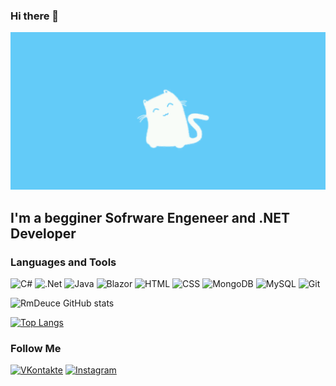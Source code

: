 ### Hi there 👋
  
![Header](https://github.com/RmDeuce/rmdeuce/blob/main/assets/header.gif)

## I'm a begginer Sofrware Engeneer and .NET Developer

### Languages and Tools
![C#](https://img.shields.io/badge/-C_%23-2A9BD7?style=for-the-badge&logo=Sharp&logoColor=000000)
![.Net](https://img.shields.io/badge/-.Net_Core-2A9BD7?style=for-the-badge&logo=.NET&logoColor=000000)
![Java](https://img.shields.io/badge/-Java-2A9BD7?style=for-the-badge&logo=Java&logoColor=000000)
![Blazor](https://img.shields.io/badge/-Blazor-2A9BD7?style=for-the-badge&logo=Blazor&logoColor=000000)
![HTML](https://img.shields.io/badge/-HTML-2A9BD7?style=for-the-badge&logo=HTML5&logoColor=000000)
![CSS](https://img.shields.io/badge/-CSS-2A9BD7?style=for-the-badge&logo=CSS&logoColor=000000)
![MongoDB](https://img.shields.io/badge/-MongoDB-2A9BD7?style=for-the-badge&logo=MongoDB&logoColor=000000)
![MySQL](https://img.shields.io/badge/-MySQL-2A9BD7?style=for-the-badge&logo=MySQL&logoColor=000000)
![Git](https://img.shields.io/badge/-Git-2A9BD7?style=for-the-badge&logo=Git&logoColor=000000)


![RmDeuce GitHub stats](https://github-readme-stats.vercel.app/api?username=rmdeuce&show_icons=true&theme=tokyonight)

[![Top Langs](https://github-readme-stats.vercel.app/api/top-langs/?username=rmdeuce)](https://github.com/rmdeuce)


### Follow Me
[![VKontakte](https://img.shields.io/badge/-VKontakte-2A9BD7?style=for-the-badge&logo=VK&logoColor=000000)](https://vk.com/rmdeuce)
[![Instagram](https://img.shields.io/badge/-Instagram-2A9BD7?style=for-the-badge&logo=Instagram&logoColor=000000)](https://www.instagram.com/rmdeuce)




